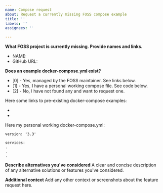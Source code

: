 ```yaml
---
name: Compose request
about: Request a currently missing FOSS compose example
title: ''
labels: ''
assignees: ''

---
```


**What FOSS project is currently missing. Provide names and links.**

* NAME: 
* GitHub URL: 

**Does an example docker-compose.yml exist?**

* [0] - Yes, managed by the FOSS maintainer. See links below.
* [1] - Yes, I have a personal working compose file. See code below.
* [2] - No, I have not found any and want to request one.

Here some links to pre-existing docker-compose examples:
- <link1>
- <link2>

Here my personal working docker-compose.yml:

````
version: '3.3'

services:
.
.
.
````

**Describe alternatives you've considered**
A clear and concise description of any alternative solutions or features you've considered.

**Additional context**
Add any other context or screenshots about the feature request here.
